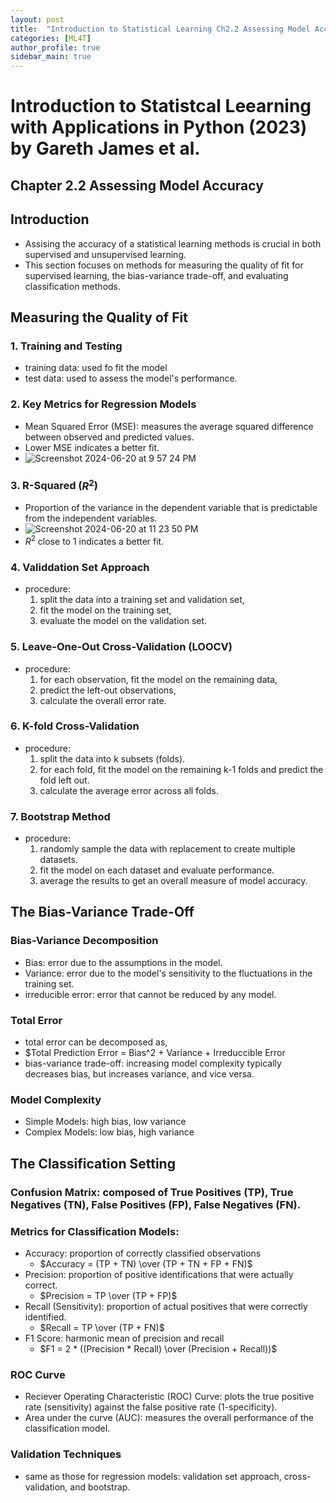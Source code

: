 ```yaml
---
layout: post
title:  "Introduction to Statistical Learning Ch2.2 Assessing Model Accuracy"
categories: [ML4T]
author_profile: true
sidebar_main: true
---
```


# Introduction to Statistcal Leearning with Applications in Python (2023) by Gareth James et al.
## Chapter 2.2 Assessing Model Accuracy

## Introduction
- Assising the accuracy of a statistical learning methods is crucial in both supervised and unsupervised learning.
- This section focuses on methods for measuring the quality of fit for supervised learning, the bias-variance trade-off, and evaluating classification methods.


## Measuring the Quality of Fit

### 1. Training and Testing
  - training data: used fo fit the model
  - test data: used to assess the model's performance.

### 2. Key Metrics for Regression Models
  - Mean Squared Error (MSE): measures the average squared difference between observed and predicted values.
  - Lower MSE indicates a better fit.
  - ![Screenshot 2024-06-20 at 9 57 24 PM](https://github.com/melody11sung/melody11sung.github.io/assets/125707768/fbb7877f-3cb1-4c4c-acac-1ef1b39e13fe)

### 3. R-Squared ($R^2$)
  - Proportion of the variance in the dependent variable that is predictable from the independent variables.
  - ![Screenshot 2024-06-20 at 11 23 50 PM](https://github.com/melody11sung/melody11sung.github.io/assets/125707768/6c3e8daf-80f0-4062-b5c6-20c7b6ed34ff)
  - $R^2$ close to 1 indicates a better fit.
    
### 4. Validdation Set Approach
  - procedure:
    1. split the data into a training set and validation set,
    2. fit the model on the training set,
    3. evaluate the model on the validation set.
   
### 5. Leave-One-Out Cross-Validation (LOOCV)
  - procedure:
    1. for each observation, fit the model on the remaining data,
    2. predict the left-out observations,
    3. calculate the overall error rate.
   
### 6. K-fold Cross-Validation
  - procedure:
    1. split the data into k subsets (folds).
    2. for each fold, fit the model on the remaining k-1 folds and predict the fold left out.
    3. calculate the average error across all folds.
   
### 7. Bootstrap Method
  - procedure:
    1. randomly sample the data with replacement to create multiple datasets.
    2. fit the model on each dataset and evaluate performance.
    3. average the results to get an overall measure of model accuracy.
   

## The Bias-Variance Trade-Off

### Bias-Variance Decomposition
  - Bias: error due to the assumptions in the model.
  - Variance: error due to the model's sensitivity to the fluctuations in the training set.
  - irreducible error: error that cannot be reduced by any model.
 
### Total Error
  - total error can be decomposed as,
  - $Total Prediction Error = Bias^2 + Variance + Irreduccible Error
  - bias-variance trade-off: increasing model complexity typically decreases bias, but increases variance, and vice versa.
 
### Model Complexity
  - Simple Models: high bias, low variance
  - Complex Models: low bias, high variance


## The Classification Setting

### Confusion Matrix: composed of True Positives (TP), True Negatives (TN), False Positives (FP), False Negatives (FN).

### Metrics for Classification Models:
  - Accuracy: proportion of correctly classified observations
      - $Accuracy = (TP + TN) \over (TP + TN + FP + FN)$
  - Precision: proportion of positive identifications that were actually correct.
      - $Precision = TP \over (TP + FP)$
  - Recall (Sensitivity): proportion of actual positives that were correctly identified.
      - $Recall = TP \over (TP + FN)$
  - F1 Score: harmonic mean of precision and recall
      - $F1 = 2 * ((Precision * Recall) \over (Precision + Recall))$

### ROC Curve
  - Reciever Operating Characteristic (ROC) Curve: plots the true positive rate (sensitivity) against the false positive rate (1-specificity).
  - Area under the curve (AUC): measures the overall performance of the classification model.

### Validation Techniques
  - same as those for regression models: validation set approach, cross-validation, and bootstrap.  
